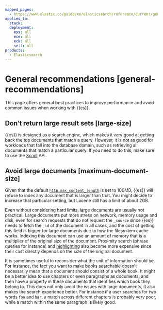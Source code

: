 ```yaml
---
mapped_pages:
  - https://www.elastic.co/guide/en/elasticsearch/reference/current/general-recommendations.html
applies_to:
  stack:
  deployment:
    ess: all
    ece: all
    eck: all
    self: all
products:
  - Elasticsearch
---
```


# General recommendations [general-recommendations]

This page offers general best practices to improve performance and avoid common issues when working with {{es}}.

## Don’t return large result sets [large-size]

{{es}} is designed as a search engine, which makes it very good at getting back the top documents that match a query. However, it is not as good for workloads that fall into the database domain, such as retrieving all documents that match a particular query. If you need to do this, make sure to use the [Scroll](elasticsearch://reference/elasticsearch/rest-apis/paginate-search-results.md#scroll-search-results) API.

## Avoid large documents [maximum-document-size]

Given that the default [`http.max_content_length`](elasticsearch://reference/elasticsearch/configuration-reference/networking-settings.md#http-settings) is set to 100MB, {{es}} will refuse to index any document that is larger than that. You might decide to increase that particular setting, but Lucene still has a limit of about 2GB.

Even without considering hard limits, large documents are usually not practical. Large documents put more stress on network, memory usage and disk, even for search requests that do not request the `_source` since {{es}} needs to fetch the `_id` of the document in all cases, and the cost of getting this field is bigger for large documents due to how the filesystem cache works. Indexing this document can use an amount of memory that is a multiplier of the original size of the document. Proximity search (phrase queries for instance) and [highlighting](elasticsearch://reference/elasticsearch/rest-apis/highlighting.md) also become more expensive since their cost directly depends on the size of the original document.

It is sometimes useful to reconsider what the unit of information should be. For instance, the fact you want to make books searchable doesn’t necessarily mean that a document should consist of a whole book. It might be a better idea to use chapters or even paragraphs as documents, and then have a property in these documents that identifies which book they belong to. This does not only avoid the issues with large documents, it also makes the search experience better. For instance if a user searches for two words `foo` and `bar`, a match across different chapters is probably very poor, while a match within the same paragraph is likely good.

